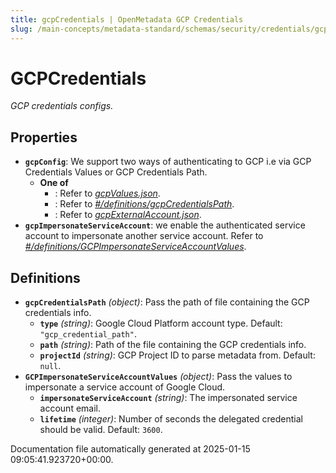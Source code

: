 ```yaml
---
title: gcpCredentials | OpenMetadata GCP Credentials
slug: /main-concepts/metadata-standard/schemas/security/credentials/gcpcredentials
---
```


# GCPCredentials

*GCP credentials configs.*

## Properties

- **`gcpConfig`**: We support two ways of authenticating to GCP i.e via GCP Credentials Values or GCP Credentials Path.
  - **One of**
    - : Refer to *[gcpValues.json](#pValues.json)*.
    - : Refer to *[#/definitions/gcpCredentialsPath](#definitions/gcpCredentialsPath)*.
    - : Refer to *[gcpExternalAccount.json](#pExternalAccount.json)*.
- **`gcpImpersonateServiceAccount`**: we enable the authenticated service account to impersonate another service account. Refer to *[#/definitions/GCPImpersonateServiceAccountValues](#definitions/GCPImpersonateServiceAccountValues)*.
## Definitions

- **`gcpCredentialsPath`** *(object)*: Pass the path of file containing the GCP credentials info.
  - **`type`** *(string)*: Google Cloud Platform account type. Default: `"gcp_credential_path"`.
  - **`path`** *(string)*: Path of the file containing the GCP credentials info.
  - **`projectId`** *(string)*: GCP Project ID to parse metadata from. Default: `null`.
- **`GCPImpersonateServiceAccountValues`** *(object)*: Pass the values to impersonate a service account of Google Cloud.
  - **`impersonateServiceAccount`** *(string)*: The impersonated service account email.
  - **`lifetime`** *(integer)*: Number of seconds the delegated credential should be valid. Default: `3600`.


Documentation file automatically generated at 2025-01-15 09:05:41.923720+00:00.
